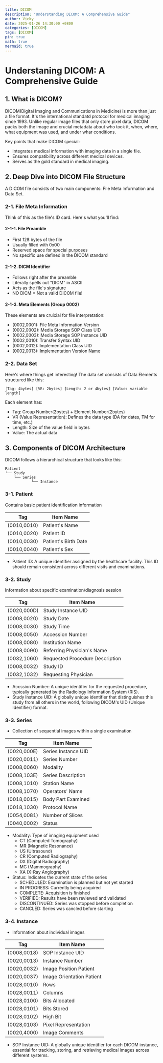 ```yaml
---
title: DICOM
description: "Understanding DICOM: A Comprehensive Guide"
author: Vicky
date: 2025-01-26 14:30:00 +0800
categories: [DICOM]
tags: [DICOM]
pin: true
math: true
mermaid: true
---
```


# Understaning DICOM: A Comprehensive Guide

## 1. What is DICOM?
DICOM(Digital Imaging and Communications in Medicine) is more than just a file format. It's the international standatd protocol for medical imaging since 1993. Unlike regular image files that only store pixel data, DICOM packs both the image and crucial metadata about who took it, when, where, what equipment was used, and under whar conditions.

Key points that make DICOM special:
- Integrates medical information with imaging data in a single file.
- Ensures compatibility across different medical devices.
- Serves as the gold standard in medical imaging.

## 2. Deep Dive into DICOM File Structure

A DICOM file consists of two main components: File Meta Information and Data Set.

### 2-1. File Meta Information
Think of this as the file's ID card. Here's what you'll find:
#### 2-1-1. File Preamble
- First 128 bytes of the file
- Usually filled with 0x00
- Reserved space for special purposes
- No specific use defined in the DICOM standard
#### 2-1-2. DICM Identifier
- Follows right after the preamble
- Literally spells out "DICM" in ASCII
- Acts as the file's signature
- NO DICM = Not a valid DICOM file!
#### 2-1-3. Meta Elements (Group 0002)
These elements are cruicial for file interpretation:
- (0002,0001): File Meta Information Version
- (0002,0002): Media Storage SOP Class UID
- (0002,0003): Media Storage SOP Instance UID
- (0002,0010): Transfer Syntax UID
- (0002,0012): Implementation Class UID
- (0002,0013): Implementation Version Name

### 2-2. Data Set
Here's where things get interesting! The data set consists of Data Elements structured like this:
```
[Tag: 4bytes] [VR: 2bytes] [Length: 2 or 4bytes] [Value: variable length]
```

Each element has:
- Tag: Group Number(2bytes) + Element Number(2bytes)
- VR (Value Representation): Defines the data type (DA for dates, TM for time, etc.)
- Length: Size of the value field in bytes
- Value: The actual data

## 3. Components of DICOM Architecture
DICOM follows a hierarchical structure that looks like this:
```
Patient
└── Study
    └── Series
            └── Instance
```

### 3-1. Patient
Contains basic patient identification information

| Tag | Item Name |
|------|--------|
| (0010,0010) | Patient's Name |
| (0010,0020) | Patient ID |
| (0010,0030) | Patient's Birth Date |
| (0010,0040) | Patient's Sex |
- Patient ID: A unique identifier assigned by the healthcare facility. This ID should remain consistent across different visits and examinations.

### 3-2. Study
Information about specific examination/diagnosis session

| Tag | Item Name |
|------|--------|
| (0020,000D) | Study Instance UID |
| (0008,0020) | Study Date |
| (0008,0030) | Study Time |
| (0008,0050) | Accession Number |
| (0008,0080) | Institution Name |
| (0008,0090) | Referring Physician's Name |
| (0032,1060) | Requested Procedure Description |
| (0008,0032) | Study ID |
| (0032,1032) | Requesting Physician |
- Accssion Number: A unique identifier for the requested procedure, typically generated by the Radiology Information System (RIS).
- Study Instance UID: A globally unique identifier that distinguishes this study from all others in the world, following DICOM's UID (Unique Identifier) format.

### 3-3. Series
- Collection of sequential images within a single examination

| Tag | Item Name |
|------|--------|
| (0020,000E) | Series Instance UID |
| (0020,0011) | Series Number |
| (0008,0060) | Modality |
| (0008,103E) | Series Description |
| (0008,1010) | Station Name |
| (0008,1070) | Operators' Name |
| (0018,0015) | Body Part Examined |
| (0018,1030) | Protocol Name |
| (0054,0081) | Number of Slices |
| (0040,0002) | Status |
- Modality: Type of imaging equipment used
  - CT (Computed Tomography)
  - MR (Magnetic Resonance)
  - US (Ultrasound)
  - CR (Computed Radiography)
  - DX (Digital Radiography)
  - MG (Mammography)
  - XA (X-Ray Angiography)
- Status: Indicates the current state of the series
    - SCHEDULED: Examination is planned but not yet started
    - IN PROGRESS: Currently being acquired
    - COMPLETE: Acquisition is finished
    - VERIFIED: Results have been reviewed and validated
    - DISCONTINUED: Series was stopped before completion
    - CANCLED: Series was cancled before starting

### 3-4. Instance
- Information about individual images

| Tag | Item Name |
|------|--------|
| (0008,0018) | SOP Instance UID |
| (0020,0013) | Instance Number |
| (0020,0032) | Image Position Patient |
| (0020,0037) | Image Orientation Patient |
| (0028,0010) | Rows |
| (0028,0011) | Columns |
| (0028,0100) | Bits Allocated |
| (0028,0101) | Bits Stored |
| (0028,0102) | High Bit |
| (0028,0103) | Pixel Representation |
| (0020,4000) | Image Comments |
- SOP Instance UID: A globally unique identifier for each DICOM instance, essential for tracking, storing, and retrieving medical images across different systems.